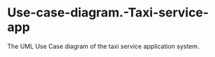 # Use-case-diagram.-Taxi-service-app
The UML Use Case diagram of the taxi service application system.
